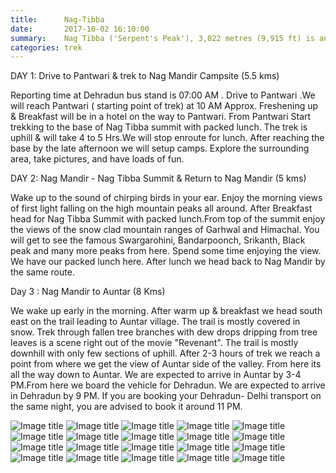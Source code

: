 ```yaml
---
title:      Nag-Tibba 
date:       2017-10-02 16:10:00
summary:    Nag Tibba ('Serpent's Peak'), 3,022 metres (9,915 ft) is an ideal weekend trek suited for most people looking for a refresher from the boring routine. This trek can be done throughout the winter season when most of the treks in higher Himalayan ranges are closed.The trek can be done in 3 days from Delhi which makes it an ideal trek for weekends.Given its moderate level of challenge, anyone with a normal fitness can do this trek. The trek offers some of the best camping locations.The route goes through thick deodar forest. With only a day into the trek one reaches to very remote region with almost no habitation. A great refresher and trailer for new trekkers who are yet to see the full movie of a long trek.
categories: trek
---
```



DAY 1: Drive to Pantwari & trek to Nag Mandir Campsite (5.5 kms)

Reporting time at Dehradun bus stand is 07:00 AM . Drive to Pantwari .We will reach Pantwari ( starting point of trek) at 10 AM Approx. Freshening up & Breakfast will be in a hotel on the way to Pantwari. From Pantwari Start trekking to the base of Nag Tibba summit with packed lunch. The trek is uphill & will take 4 to 5 Hrs.We will stop enroute for lunch. After reaching the base by the late afternoon we will setup camps. Explore the surrounding area, take pictures, and have loads of fun.

DAY 2: Nag Mandir - Nag Tibba Summit & Return to Nag Mandir (5 kms)

Wake up to the sound of chirping birds in your ear. Enjoy the morning views of first light falling on the high mountain peaks all around. After Breakfast head for Nag Tibba Summit with packed lunch.From top of the summit enjoy the views of the snow clad mountain ranges of Garhwal and Himachal. You will get to see the famous Swargarohini, Bandarpoonch, Srikanth, Black peak and many more peaks from here. Spend some time enjoying the view. We have our packed lunch here. After lunch we head back to Nag Mandir by the same route.

Day 3 : Nag Mandir to Auntar (8 Kms)

We wake up early in the morning. After warm up & breakfast we head south east on the trail leading to Auntar village. The trail is mostly covered in snow. Trek through fallen tree branches with dew drops dripping from tree leaves is a scene right out of the movie "Revenant". The trail is mostly downhill with only few sections of uphill. After 2-3 hours of trek we reach a point from where we get the view of Auntar side of the valley. From here its all the way down to Auntar. We are expected to arrive in Auntar by 3-4 PM.From here we board the vehicle for Dehradun. We are expected to arrive in Dehradun by 9 PM. If you are booking your Dehradun- Delhi transport on the same night, you are advised to book it around 11 PM.

 
![Image title](/assets/images/IMG_3783.jpg)
![Image title](/assets/images/IMG_3781.jpg)
![Image title](/assets/images/IMG_3779.jpg)
![Image title](/assets/images/IMG_3778.jpg)
![Image title](/assets/images/IMG_3777.jpg)
![Image title](/assets/images/IMG_3776.jpg)
![Image title](/assets/images/IMG_3774.jpg)
![Image title](/assets/images/IMG_3773.jpg)
![Image title](/assets/images/IMG_3772.jpg)
![Image title](/assets/images/IMG_3771.jpg)
![Image title](/assets/images/IMG_3769.jpg)
![Image title](/assets/images/IMG_3767.jpg)
![Image title](/assets/images/IMG_3764.jpg)
![Image title](/assets/images/IMG_3757.jpg)
![Image title](/assets/images/IMG_3756.jpg)
![Image title](/assets/images/IMG_3754.jpg)
![Image title](/assets/images/IMG_3753.jpg)
![Image title](/assets/images/IMG_3752.jpg)
![Image title](/assets/images/IMG_3750.jpg)
![Image title](/assets/images/IMG_3748.jpg)
 


